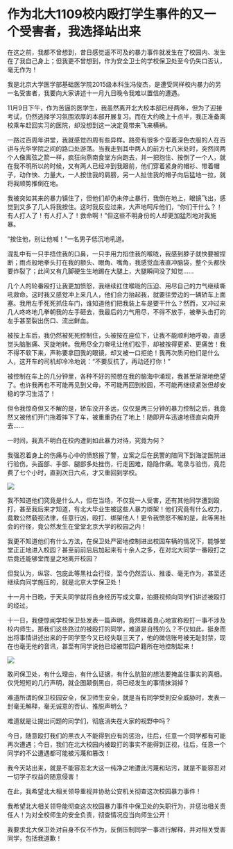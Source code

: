 # 作为北大1109校内殴打学生事件的又一个受害者，我选择站出来
在这之前，我都不曾想到，昔日感觉遥不可及的暴力事件就发生在了校园内、发生在了我自己身上；但我更不曾想到，作为安全卫士的学校保卫处至今仍矢口否认，毫无作为！

我是北京大学医学部基础医学院2015级本科生冯俊杰，是遭受同样校内暴力的另一名受害者，我要向大家讲述十一月九日晚令我难以置信的遭遇。

11月9日下午，作为苦逼的医学生，我虽然离开北大校本部已经两年，但为了迎接考试，仍然选择学习氛围浓厚的本部开展复习。而在大约晚上十点半，我正准备离校乘车赶回实习的医院，却没想到这一决定竟带来飞来横祸。

一路过百周年讲堂，我就感觉四周有些异样。路旁有很多个穿着深色衣服的人在百讲与光华学院之间的路口处游荡。当我走到其中两人的前方七八米处时，突然间两个人像离弦之箭一样，疯狂向燕南食堂方向跑去，并一把抱住、按倒了一个人，就在我不明所以的时候，又有两人已经冲到我跟前，他们穿着紧身的帽衫、带着帽子，动作快、力量大，一人按住我的肩膀，另一人扯住我的帽子向后猛地一拉，就将我顺势推倒在地。

我被突如其来的暴力镇住了，但他们却仍未停止暴行，我倒在地上，眼镜飞出，感觉到又多了几人将我按住。这时我反应过来，大声地呵斥他们，“你们干什么？！有人打人了！有人打人了！救命啊！”但这些不明身份的人却更加猛烈地对我施暴。

“按住他，别让他喊！”一名男子低沉地吼道。

混乱中有一只手捂住我的口鼻，一只手用力掐住我的喉咙，我感到脖子就快要被捏断；雨点般地拳头打在我的额头、眼角、嘴角，我感觉血液直冲脑袋，整个头都快要炸裂了；此间又有几脚硬生生地踢在大腿上，大腿瞬间没了知觉……

几个人的轮番殴打让我更加愤怒，我继续扛住喉咙的压迫、用尽自己的力气继续嘶吼救命。这时我又感觉冲上来几人，他们合力抬起我，就要往旁边的一辆轿车上面塞。我用左手死死抓住车门，谁知道他们把我装上车是要干什么？然而，又冲过来几人咚咚地几拳朝我的左手砸去，我最后的力气用尽，不得不放手，被拳头击打的左手甚至裂出伤口、流出鲜血。

被按上车后，我仍然被死死控制住，头被按在座位下，让我不能顺利地呼吸，直感觉头脑胀痛、天旋地转。我用尽全力嘶吼让他们松手，却被按得更紧、更痛苦！我不得不软下来，声称要拿回我的眼镜，却又被一口拒绝！我再次质问他们是什么人，这开车的司机却冷冷地说：“不要反抗了，再动还打你！”

被控制在车上的几分钟里，各种不好的预想在我的脑海中涌现，我甚至渐渐地绝望了。也许我再也不可能再见到父母，不可能再回到校园，不可能再继续紧张但却安稳的学习生活了！

但令我惊奇但又不解的是，轿车没开多远，仅仅是两三分钟的暴力控制之后，我竟然又被他们开门拖着摔下了车，被重重扔在了地上！随即开车迅速地径直向南开去……

一时间，我真不明白在校内遭到如此暴力对待，究竟为何？

我强忍着身上的伤痛与心中的愤怒报了警，立案之后在民警的陪同下到海淀医院进行验伤。头面部、手部、腿部多处挫伤，行走困难，隐隐作痛。笔录与验伤，竟花费了七个小时，直到次日六点，才又重回到学校。

![](https://g0vhackmd.blob.core.windows.net/g0v-hackmd-images/upload_17f77678c16f52a7c0f4e3c58595ddc2)


我不知道他们究竟是什么人，但在当场，不仅我一人受害，还有其他同学遭到殴打，甚至我后来才知道，有北大毕业生被这些人暴力绑架！他们究竟有什么权力，竟敢公然藐视法律，任意行凶，殴打、绑架他人！更令我愤怒不解的是，此等黑社会的行径，竟公然发生在堂堂北京大学的校园之内！

我更不知道他们有什么方法，在保卫处严密地控制进出校园车辆的情况下，能够堂堂正正地进入校园？甚至前前后后加起来有十余人之多，在对北大同学一番殴打之后竟还能够堂而皇之地离开校园？

但我认为，纵容、包庇此等黑社会行径，至今仍然否认、推诿、毫无作为，甚至还继续向同学施压的，就是北京大学保卫处！

十一月十日晚，于天夫同学就将自身经历写成文章，拍摄视频向同学们讲述被殴打的经过。

十一日，我便惊闻学校保卫处发表一篇声明，竟然昧着良心地宣称殴打一事不涉及校内师生。那我们这些路过的被殴打的同学，难道是自残的么？不仅如此，挺身而出将事情讲述出来的于同学至今又已经失联三天了，他的微信账号被无耻封禁，现在也毫无他的音讯，甚至有同学说他已经被带回户籍所在地控制起来！

![](https://g0vhackmd.blob.core.windows.net/g0v-hackmd-images/upload_b31ace179e60425130412eb2a89f37b6)


敢问保卫处，有什么理由，有什么证据，有什么肮脏的想法要掩盖住事实的真相。仅凭短短的几行声明，就企图颠倒黑白，将已经发生的事情抹消掉？

难道所谓的保卫校园安全，保卫师生安全，就是当有同学受到安全威胁时，发表一封毫无解释，毫无诚意的否认、推脱声明么？

难道就是让提出问题的同学们，彻底消失在大家的视野中吗？

今日，随意殴打我们的黑衣人不能得到应有的惩治，往后，任意一个同学都有可能再次遭遇；今日，我们在北大校园内被殴打的事实不能得到正视，往后，任意一个同学的不公遭遇都可能被污蔑和篡改！

我今天站出来，就是不能容忍北大这一纯净之地遭此污蔑和玷污，就是不能容忍对一切学子权益的随意侵害！

在此，我希望北大相关领导重视并协助公安机关彻查这次校园暴力事件！

我希望北大相关领导能彻查这次校园暴力事件中保卫处的失职行为，并惩治相关责任人！为对全校师生的安全负责，彻查情况应当向师生公开！

我要求北大保卫处对自身不仅不作为，反倒压制同学一事进行解释，并对相关受害同学，包括我道歉！